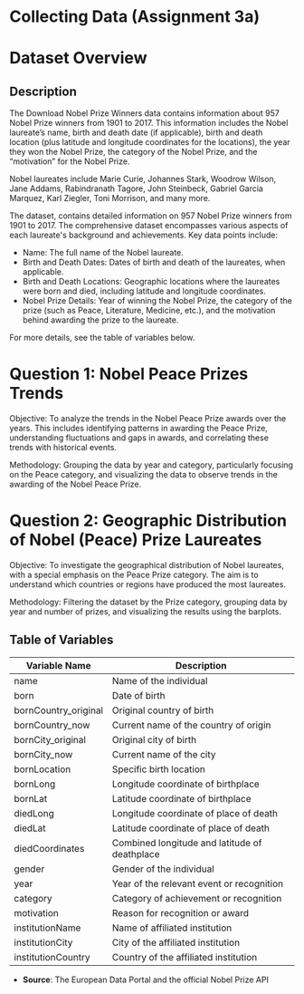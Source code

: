 # Collecting Data (Assignment 3a)

# Dataset Overview

## Description

The Download Nobel Prize Winners data contains information about 957 Nobel Prize winners from 1901 to 2017. This information includes the Nobel laureate’s name, birth and death date (if applicable), birth and death location (plus latitude and longitude coordinates for the locations), the year they won the Nobel Prize, the category of the Nobel Prize, and the “motivation” for the Nobel Prize.

Nobel laureates include Marie Curie, Johannes Stark, Woodrow Wilson, Jane Addams, Rabindranath Tagore, John Steinbeck, Gabriel Garcia Marquez, Karl Ziegler, Toni Morrison, and many more.

The dataset, contains detailed information on 957 Nobel Prize winners from 1901 to 2017. The comprehensive dataset encompasses various aspects of each laureate's background and achievements. Key data points include:

- Name: The full name of the Nobel laureate.
- Birth and Death Dates: Dates of birth and death of the laureates, when applicable.
- Birth and Death Locations: Geographic locations where the laureates were born and died, including latitude and longitude coordinates.
- Nobel Prize Details: Year of winning the Nobel Prize, the category of the prize (such as Peace, Literature, Medicine, etc.), and the motivation behind awarding the prize to the laureate.

For more details, see the table of variables below.

# Question 1: Nobel Peace Prizes Trends

Objective: To analyze the trends in the Nobel Peace Prize awards over the years. This includes identifying patterns in awarding the Peace Prize, understanding fluctuations and gaps in awards, and correlating these trends with historical events.

Methodology: Grouping the data by year and category, particularly focusing on the Peace category, and visualizing the data to observe trends in the awarding of the Nobel Peace Prize.

# Question 2: Geographic Distribution of Nobel (Peace) Prize Laureates
Objective: To investigate the geographical distribution of Nobel laureates, with a special emphasis on the Peace Prize category. The aim is to understand which countries or regions have produced the most laureates.

Methodology: Filtering the dataset by the Prize category, grouping data by year and number of prizes, and visualizing the results using the barplots.


## Table of Variables

| Variable Name           | Description                                   |
|-------------------------|-----------------------------------------------|
| name                    | Name of the individual                        |
| born                    | Date of birth                                 |
| bornCountry_original    | Original country of birth                     |
| bornCountry_now         | Current name of the country of origin         |
| bornCity_original       | Original city of birth                        |
| bornCity_now            | Current name of the city                      |
| bornLocation            | Specific birth location                       |
| bornLong                | Longitude coordinate of birthplace            |
| bornLat                 | Latitude coordinate of birthplace             |
| diedLong                | Longitude coordinate of place of death        |
| diedLat                 | Latitude coordinate of place of death         |
| diedCoordinates         | Combined longitude and latitude of deathplace |
| gender                  | Gender of the individual                      |
| year                    | Year of the relevant event or recognition     |
| category                | Category of achievement or recognition        |
| motivation              | Reason for recognition or award               |
| institutionName         | Name of affiliated institution                |
| institutionCity         | City of the affiliated institution            |
| institutionCountry      | Country of the affiliated institution         |



- **Source**:  The European Data Portal and the official Nobel Prize API
